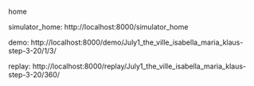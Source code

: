 home

simulator_home: http://localhost:8000/simulator_home

demo: http://localhost:8000/demo/July1_the_ville_isabella_maria_klaus-step-3-20/1/3/

replay: http://localhost:8000/replay/July1_the_ville_isabella_maria_klaus-step-3-20/360/